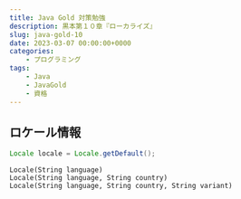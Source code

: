 ```yaml
---
title: Java Gold 対策勉強
description: 黒本第１０章『ローカライズ』
slug: java-gold-10
date: 2023-03-07 00:00:00+0000
categories:
    - プログラミング
tags:
    - Java
    - JavaGold
    - 資格
---
```


## ロケール情報
```java
Locale locale = Locale.getDefault();
```

```
Locale(String language)
Locale(String language, String country)
Locale(String language, String country, String variant)
```